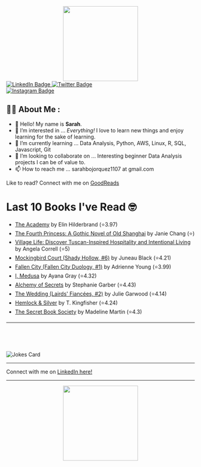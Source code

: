 
<div id="header" align="center">
  <img src="https://media.giphy.com/media/h8mSIeTWzDFooj3hgT/giphy.gif" width="200"/>
</div>

<div id="badges">
  <a href="https://www.linkedin.com/in/sarahjbojorquez/">
    <img src="https://img.shields.io/badge/LinkedIn-blue?style=for-the-badge&logo=linkedin&logoColor=white" alt="LinkedIn Badge"/>
  </a>

  <a href="https://twitter.com/Sarahjbojorquez">
    <img src="https://img.shields.io/badge/Twitter-green?style=for-the-badge&logo=twitter&logoColor=white" alt="Twitter Badge"/>
  </a>
</div>

 <a href="https://www.instagram.com/sarahjbojorquez/">
    <img src="https://img.shields.io/badge/Instagram-blueviolet?style=for-the-badge&logo=Instagram&logoColor=white" alt="Instagram Badge"/>
  </a>
<div></div>
<div></div>

## :woman_technologist: About Me :

- 👋 Hello!  My name is **Sarah**.
- 👀 I’m interested in ... *Everything!* I love to learn new things and enjoy learning for the sake of learning.
- 🌱 I’m currently learning ... Data Analysis, Python, AWS, Linux, R, SQL, Javascript, Git
- 💞️ I’m looking to collaborate on ... Interesting beginner Data Analysis projects I can be of value to.
- 📫 How to reach me ... sarahbojorquez1107 at gmail.com

Like to read? Connect with me on <a href="https://www.goodreads.com/user/show/97230998-sarah-bojorquez-lopez">GoodReads</a>
<div></div>
<div></div>

# Last 10 Books I've Read 🤓
<!-- GOODREADS-LIST:START -->
- [The Academy](https://www.goodreads.com/review/show/7884066339?utm_medium=api&utm_source=rss) by Elin Hilderbrand (⭐️3.97)
- [The Fourth Princess: A Gothic Novel of Old Shanghai](https://www.goodreads.com/review/show/7884059020?utm_medium=api&utm_source=rss) by Janie Chang (⭐️)
- [Village Life: Discover Tuscan-Inspired Hospitality and Intentional Living](https://www.goodreads.com/review/show/7884056533?utm_medium=api&utm_source=rss) by Angela Correll (⭐️5)
- [Mockingbird Court (Shady Hollow, #6)](https://www.goodreads.com/review/show/7884052424?utm_medium=api&utm_source=rss) by Juneau Black (⭐️4.21)
- [Fallen City (Fallen City Duology, #1)](https://www.goodreads.com/review/show/7884042775?utm_medium=api&utm_source=rss) by Adrienne Young (⭐️3.99)
- [I, Medusa](https://www.goodreads.com/review/show/7884040767?utm_medium=api&utm_source=rss) by Ayana Gray (⭐️4.32)
- [Alchemy of Secrets](https://www.goodreads.com/review/show/7884040644?utm_medium=api&utm_source=rss) by Stephanie Garber (⭐️4.43)
- [The Wedding (Lairds' Fiancées, #2)](https://www.goodreads.com/review/show/7856783197?utm_medium=api&utm_source=rss) by Julie Garwood (⭐️4.14)
- [Hemlock &amp; Silver](https://www.goodreads.com/review/show/7857043981?utm_medium=api&utm_source=rss) by T. Kingfisher (⭐️4.24)
- [The Secret Book Society](https://www.goodreads.com/review/show/7668361786?utm_medium=api&utm_source=rss) by Madeline  Martin (⭐️4.3)
<!-- GOODREADS-LIST:END -->

---

<p>&nbsp;</p>
<p>&nbsp;</p>

<img src="https://readme-jokes.vercel.app/api?hideBorder&theme=cobalt&qColor=%23944bcc&aColor=%23bbdb51" alt="Jokes Card" />
<div></div>
<div></div>

---

Connect with me on [LinkedIn here!](https://www.linkedin.com/in/sarahjbojorquez/)


---

<div align="center">
  <img src="https://media.giphy.com/media/dU6iSeuBBsN9OpTg5P/giphy.gif" width="200"/>
</div>
